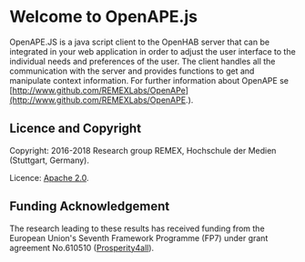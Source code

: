 # Welcome to OpenAPE.js

OpenAPE.JS is a java script client to the OpenHAB server that can be integrated in your web application in order to adjust the user interface to the individual needs and preferences of the user. The client handles all the communication with the server and provides functions to get and manipulate context information.
For further information about OpenAPE se [http://www.github.com/REMEXLabs/OpenAPe](http://www.github.com/REMEXLabs/OpenAPE.).

## Licence and Copyright 

Copyright: 2016-2018 Research group REMEX, Hochschule der Medien (Stuttgart, Germany).

Licence: [Apache 2.0](https://github.com/REMEXLabs/OpenAPE/blob/master/openAPE/license.txt).

## Funding Acknowledgement
The research leading to these results has received funding from the European
Union's Seventh Framework Programme (FP7) under grant agreement No.610510
([Prosperity4all](http://www.prosperity4all.eu/)).